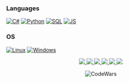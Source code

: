 ### Languages
[![C#](https://img.shields.io/badge/csharp-black?style=for-the-badge&logo=csharp)](https://github.com/MolotkovD)
[![Python](https://img.shields.io/badge/python-black?style=for-the-badge&logo=python)](https://github.com/MolotkovD)
[![SQL](https://img.shields.io/badge/sql-black?style=for-the-badge&logo=mysql)](https://github.com/MolotkovD)
[![JS](https://img.shields.io/badge/javascript-black?style=for-the-badge&logo=javascript)](https://github.com/MolotkovD)
<!--[![Rust](https://img.shields.io/badge/rust-black?style=for-the-badge&logo=rust)](https://github.com/MolotkovD)-->

### OS
[![Linux](https://img.shields.io/badge/linux-black?style=for-the-badge&logo=Linux)](https://github.com/MolotkovD)
[![Windows](https://img.shields.io/badge/windows-black?style=for-the-badge&logo=microsoft)](https://github.com/MolotkovD)

<p align="center">
  <a href="https://github.com/MolotkovD">
    <img src="http://github-profile-summary-cards.vercel.app/api/cards/profile-details?username=MolotkovD&theme=transparent" />
  </a>
  <a href="https://github.com/MolotkovD">
    <img src="https://github-readme-streak-stats.herokuapp.com/?user=MolotkovD&hide_border=true&card_width=338&theme=transparent" />
  </a>
  <a href="https://github.com/MolotkovD">
    <img src="http://github-profile-summary-cards.vercel.app/api/cards/stats?username=MolotkovD&theme=transparent" />
  </a>
  <a href="https://github.com/MolotkovD">
    <img src="http://github-profile-summary-cards.vercel.app/api/cards/most-commit-language?username=MolotkovD&theme=transparent" />
  </a>
  <a href="https://github.com/MolotkovD">
    <img src="http://github-profile-summary-cards.vercel.app/api/cards/repos-per-language?username=MolotkovD&theme=transparent" />
  </a>
   <a href="https://github.com/MolotkovD">
    <img src="https://github-profile-trophy.vercel.app/?username=MolotkovD&theme=onedark&column=5&margin-w=15&margin-h=15"/>
  </a>
</p>

<div align="center">
  
![CodeWars](https://www.codewars.com/users/MolotkovD/badges/large)

</div>
